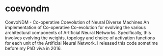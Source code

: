 # coevondm
CoevoNDM - Co-operative Coevolution of Neural Diverse Machines 
An implementation of Co-operative Co-evolution for evolving the various architectural components of Artificial Neural Networks. Specifically, this involves evolving the weights, topology and choice of activation functions for each unit of the Artificial Neural Network. I released this code sometime before my PhD viva in 2016.
